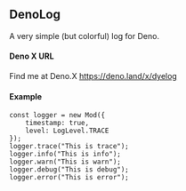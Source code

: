 ## DenoLog

A very simple (but colorful) log for Deno.

#### Deno X URL

Find me at Deno.X https://deno.land/x/dyelog

#### Example

    const logger = new Mod({
        timestamp: true,
        level: LogLevel.TRACE
    });
    logger.trace("This is trace");
    logger.info("This is info");
    logger.warn("This is warn");
    logger.debug("This is debug");
    logger.error("This is error");



